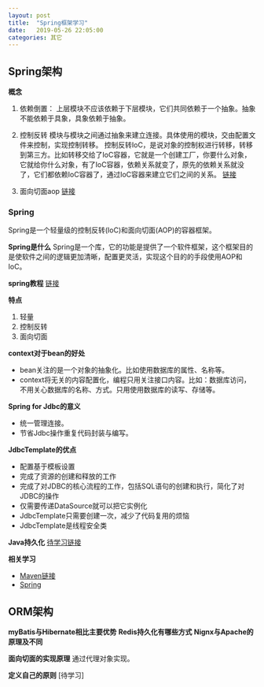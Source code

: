 ```yaml
---
layout: post
title:  "Spring框架学习"
date:   2019-05-26 22:05:00
categories: 其它
---
```


## Spring架构
**概念**
1. 依赖倒置：
上层模块不应该依赖于下层模块，它们共同依赖于一个抽象。抽象不能依赖于具象，具象依赖于抽象。

2. 控制反转
模块与模块之间通过抽象来建立连接。具体使用的模块，交由配置文件来控制，实现控制转移。
控制反转IoC，是说对象的控制权进行转移，转移到第三方。比如转移交给了IoC容器，它就是一个创建工厂，你要什么对象，它就给你什么对象，有了IoC容器，依赖关系就变了，原先的依赖关系就没了，它们都依赖IoC容器了，通过IoC容器来建立它们之间的关系。
[链接](https://www.cnblogs.com/Mr-Rocker/p/7721824.html)

3. 面向切面aop
[链接](https://www.cnblogs.com/Wolfmanlq/p/6036019.html)


### Spring
Spring是一个轻量级的控制反转(IoC)和面向切面(AOP)的容器框架。

**Spring是什么**
Spring是一个库，它的功能是提供了一个软件框架，这个框架目的是使软件之间的逻辑更加清晰，配置更灵活，实现这个目的的手段使用AOP和IoC。

**spring教程**
[链接](https://www.yiibai.com/spring/spring-tutorial-for-beginners.html)

**特点**
1. 轻量
2. 控制反转
3. 面向切面

**context对于bean的好处**
* bean关注的是一个对象的抽象化。比如使用数据库的属性、名称等。
* context将无关的内容配置化，编程只用关注接口内容。比如：数据库访问，不用关心数据库的名称、方式。只用使用数据库的读写、存储等。


**Spring for Jdbc的意义**
* 统一管理连接。
* 节省Jdbc操作重复代码封装与编写。

**JdbcTemplate的优点**
* 配置基于模板设置
* 完成了资源的创建和释放的工作
* 完成了对JDBC的核心流程的工作，包括SQL语句的创建和执行，简化了对JDBC的操作
* 仅需要传递DataSource就可以把它实例化
* JdbcTemplate只需要创建一次，减少了代码复用的烦恼
* JdbcTemplate是线程安全类

**Java持久化**
[待学习链接](https://blog.csdn.net/qq_39470733/article/details/80166949)

**相关学习**
* [Maven链接](https://www.yiibai.com/maven/)
* [Spring](https://www.w3cschool.cn/wkspring/pesy1icl.html)

## ORM架构

**myBatis与Hibernate相比主要优势**
**Redis持久化有哪些方式**
**Nignx与Apache的原理及不同**

**面向切面的实现原理**
通过代理对象实现。

**定义自己的原则**
[待学习]


